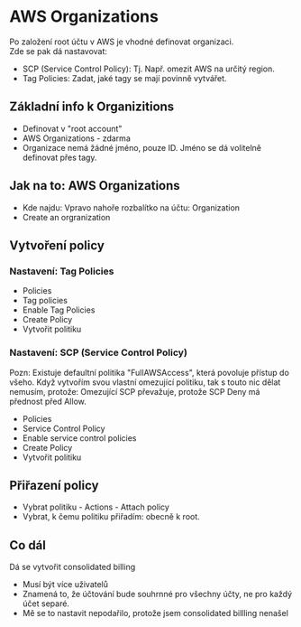 # AWS Organizations
Po založení root účtu v AWS je vhodné definovat organizaci.  
Zde se pak dá nastavovat:
- SCP (Service Control Policy): Tj. Např. omezit AWS na určitý region.
- Tag Policies: Zadat, jaké tagy se mají povinně vytvářet.

## Základní info k Organizitions
- Definovat v "root account"
- AWS Organizations - zdarma
- Organizace nemá žádné jméno, pouze ID. Jméno se dá volitelně definovat přes tagy.

## Jak na to: AWS Organizations
- Kde najdu: Vpravo nahoře rozbalítko na účtu: Organization
- Create an orgranization

## Vytvoření policy

### Nastavení: Tag Policies
- Policies
- Tag policies
- Enable Tag Policies
- Create Policy
- Vytvořit politiku

### Nastavení: SCP (Service Control Policy)
Pozn: Existuje defaultní politika "FullAWSAccess", která povoluje přístup do všeho. Když vytvořím svou vlastní omezující politiku, tak s touto nic dělat nemusím, protože: Omezující SCP převažuje, protože SCP Deny má přednost před Allow.
- Policies
- Service Control Policy
- Enable service control policies
- Create Policy
- Vytvořit politiku

## Přiřazení policy
- Vybrat politiku - Actions - Attach policy
- Vybrat, k čemu politiku přiřadím: obecně k root.

## Co dál
Dá se vytvořit consolidated billing
   - Musí být více uživatelů
   - Znamená to, že účtování bude souhrnné pro všechny účty, ne pro každý účet separé.
   - Mě se to nastavit nepodařilo, protože jsem consolidated billling nenašel
